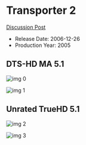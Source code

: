 # Transporter 2

[Discussion Post](https://www.avsforum.com/threads/bass-eq-for-filtered-movies.2995212/post-58327510)

* Release Date: 2006-12-26
* Production Year: 2005

## DTS-HD MA 5.1

![img 0](https://i.imgur.com/vlZ4bUz.jpg)

![img 1](https://i.imgur.com/ur0PETP.png)

## Unrated TrueHD 5.1

![img 2](https://i.imgur.com/iMZ625X.jpg)

![img 3](https://i.imgur.com/kdSIau9.png)

